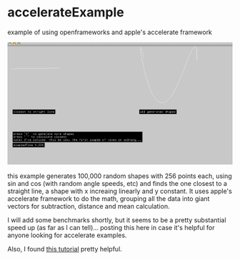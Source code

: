 accelerateExample
=================

example of using openframeworks and apple's accelerate framework

![image](./accelerateExample.png)

this example generates 100,000 random shapes with 256 points each,  using sin and cos (with random angle speeds, etc) and finds the one closest to a straight line, a shape with x increaing linearly and y constant.  It uses apple's accelerate framework to do the math, grouping all the data into giant vectors for subtraction, distance and mean calculation. 

I will add some benchmarks shortly, but it seems to be a pretty substantial speed up (as far as I can tell)…   posting this here in case it's helpful for anyone looking for accelerate examples. 

Also, I found [this tutorial](http://www.ffnn.nl/pages/articles/apple-mac-os-x/vectorizing-with-vdsp-and-veclib.php) pretty helpful.